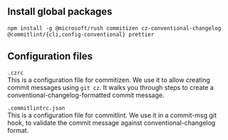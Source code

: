 ## Install global packages

```
npm install -g @microsoft/rush commitizen cz-conventional-changelog @commitlint/{cli,config-conventional} prettier
```

## Configuration files

`.czrc`  
This is a configuration file for commitizen. We use it to allow creating commit messages using `git cz`. It walks you through steps to create a conventional-changelog-formatted commit message.

`.commitlintrc.json`  
This is a configuration file for commitlint. We use it in a commit-msg git hook, to validate the commit message against conventional-changelog format.